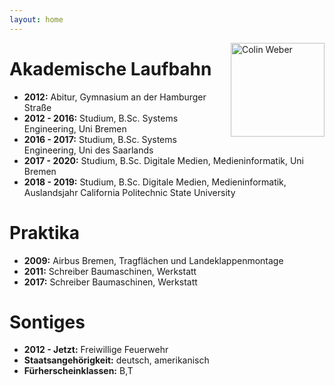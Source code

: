 ```yaml
---
layout: home
---
```


<div style="float:right;"><a href="https://colinweber.github.io"><img src="/assets/webercolin.jpg" alt="Colin Weber" width="150"/></a></div>

# Akademische Laufbahn
<ul>
  <li><b>2012:</b> Abitur, Gymnasium an der Hamburger Straße</li>
  <li><b>2012 - 2016:</b> Studium, B.Sc. Systems Engineering, Uni Bremen</li>
  <li><b>2016 - 2017:</b> Studium, B.Sc. Systems Engineering, Uni des Saarlands</li>
  <li><b>2017 - 2020:</b> Studium, B.Sc. Digitale Medien, Medieninformatik, Uni Bremen</li>
  <li><b>2018 - 2019:</b> Studium, B.Sc. Digitale Medien, Medieninformatik, Auslandsjahr California Politechnic State University</li>
</ul>  

# Praktika
<ul>
  <li><b>2009:</b> Airbus Bremen, Tragflächen und Landeklappenmontage </li>
  <li><b>2011:</b> Schreiber Baumaschinen, Werkstatt</li>
  <li><b>2017:</b> Schreiber Baumaschinen, Werkstatt</li>
</ul> 

# Sontiges
<ul>
  <li><b>2012 - Jetzt:</b> Freiwillige Feuerwehr</li>
  <li><b>Staatsangehörigkeit:</b> deutsch, amerikanisch</li>
  <li><b>Fürherscheinklassen:</b> B,T</li>
</ul>
